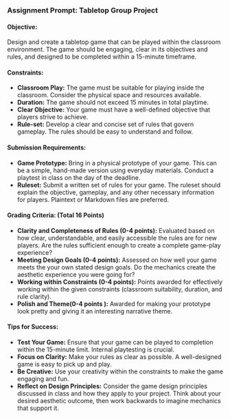 ### Assignment Prompt: Tabletop Group Project


#### Objective:
Design and create a tabletop game that can be played within the classroom environment. The game should be engaging, clear in its objectives and rules, and designed to be completed within a 15-minute timeframe.

#### Constraints:
- **Classroom Play:** The game must be suitable for playing inside the classroom. Consider the physical space and resources available.
- **Duration:** The game should not exceed 15 minutes in total playtime.
- **Clear Objective:** Your game must have a well-defined objective that players strive to achieve.
- **Rule-set:** Develop a clear and concise set of rules that govern gameplay. The rules should be easy to understand and follow.

#### Submission Requirements:
- **Game Prototype:** Bring in a physical prototype of your game. This can be a simple, hand-made version using everyday materials. Conduct a playtest in class on the day of the deadline.
- **Ruleset:** Submit a written set of rules for your game. The ruleset should explain the objective, gameplay, and any other necessary information for players. Plaintext or Markdown files are preferred.

#### Grading Criteria: (Total 16 Points)
<!-- - **Submission (4 points):** Points are awarded for playtesting a game prototype and submitting a ruleset. -->
- **Clarity and Completeness of Rules (0-4 points):** Evaluated based on how clear, understandable, and easily accessible the rules are for new players. Are the rules sufficient enough to create a complete game-play experience?
- **Meeting Design Goals (0-4 points):** Assessed on how well your game meets the your own stated design goals. Do the mechanics create the aesthetic experience you were going for?
- **Working within Constraints (0-4 points):** Points awarded for effectively working within the given constraints (classroom suitability, duration, and rule clarity).
- **Polish and Theme(0-4 points ):** Awarded for making your prototype look pretty and giving it an interesting narrative theme.

#### Tips for Success:
- **Test Your Game:** Ensure that your game can be played to completion within the 15-minute limit. Internal playtesting is crucial.
- **Focus on Clarity:** Make your rules as clear as possible. A well-designed game is easy to pick up and play.
- **Be Creative:** Use your creativity within the constraints to make the game engaging and fun.
- **Reflect on Design Principles:** Consider the game design principles discussed in class and how they apply to your project. Think about your desired aesthetic outcome, then work backwards to imagine mechanics that support it.
